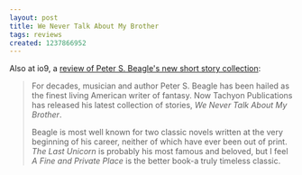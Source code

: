 ```yaml
---
layout: post
title: We Never Talk About My Brother
tags: reviews
created: 1237866952
---
```

Also at io9, a [review of Peter S. Beagle's new short story collection](http://io9.com/5165314/peter-s-beagle-soars-with-we-never-talk-about-my-brother):

> For decades, musician and author Peter S. Beagle has been hailed as the finest living American writer of fantasy. Now Tachyon Publications has released his latest collection of stories, *We Never Talk About My Brother*.<!--break-->
>
> Beagle is most well known for two classic novels written at the very beginning of his career, neither of which have ever been out of print. *The Last Unicorn* is probably his most famous and beloved, but I feel *A Fine and Private Place* is the better book-a truly timeless classic.
